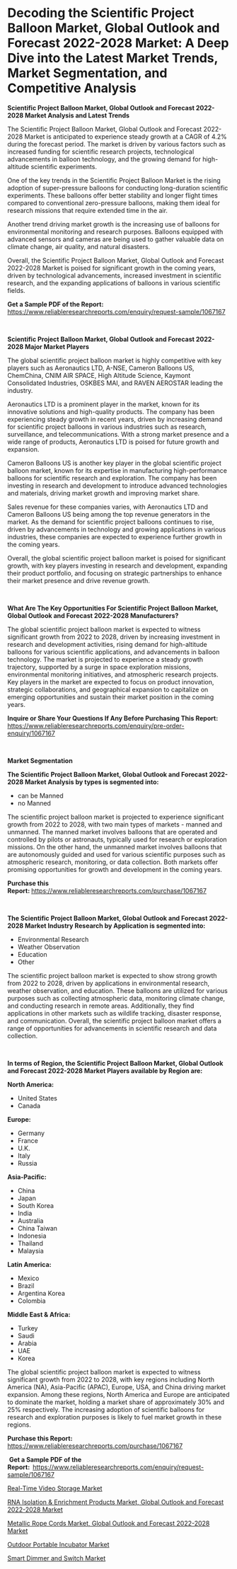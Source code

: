 <p><h1>Decoding the Scientific Project Balloon Market, Global Outlook and Forecast 2022-2028 Market: A Deep Dive into the Latest Market Trends, Market Segmentation, and Competitive Analysis</h1></p><p><strong>Scientific Project Balloon Market, Global Outlook and Forecast 2022-2028 Market Analysis and Latest Trends</strong></p>
<p><p>The Scientific Project Balloon Market, Global Outlook and Forecast 2022-2028 Market is anticipated to experience steady growth at a CAGR of 4.2% during the forecast period. The market is driven by various factors such as increased funding for scientific research projects, technological advancements in balloon technology, and the growing demand for high-altitude scientific experiments.</p><p>One of the key trends in the Scientific Project Balloon Market is the rising adoption of super-pressure balloons for conducting long-duration scientific experiments. These balloons offer better stability and longer flight times compared to conventional zero-pressure balloons, making them ideal for research missions that require extended time in the air.</p><p>Another trend driving market growth is the increasing use of balloons for environmental monitoring and research purposes. Balloons equipped with advanced sensors and cameras are being used to gather valuable data on climate change, air quality, and natural disasters.</p><p>Overall, the Scientific Project Balloon Market, Global Outlook and Forecast 2022-2028 Market is poised for significant growth in the coming years, driven by technological advancements, increased investment in scientific research, and the expanding applications of balloons in various scientific fields.</p></p>
<p><strong>Get a Sample PDF of the Report:&nbsp;</strong> <a href="https://www.reliableresearchreports.com/enquiry/request-sample/1067167">https://www.reliableresearchreports.com/enquiry/request-sample/1067167</a></p>
<p>&nbsp;</p>
<p><strong>Scientific Project Balloon Market, Global Outlook and Forecast 2022-2028 Major Market Players</strong></p>
<p><p>The global scientific project balloon market is highly competitive with key players such as Aeronautics LTD, A-NSE, Cameron Balloons US, ChemChina, CNIM AIR SPACE, High Altitude Science, Kaymont Consolidated Industries, OSKBES MAI, and RAVEN AEROSTAR leading the industry.</p><p>Aeronautics LTD is a prominent player in the market, known for its innovative solutions and high-quality products. The company has been experiencing steady growth in recent years, driven by increasing demand for scientific project balloons in various industries such as research, surveillance, and telecommunications. With a strong market presence and a wide range of products, Aeronautics LTD is poised for future growth and expansion.</p><p>Cameron Balloons US is another key player in the global scientific project balloon market, known for its expertise in manufacturing high-performance balloons for scientific research and exploration. The company has been investing in research and development to introduce advanced technologies and materials, driving market growth and improving market share.</p><p>Sales revenue for these companies varies, with Aeronautics LTD and Cameron Balloons US being among the top revenue generators in the market. As the demand for scientific project balloons continues to rise, driven by advancements in technology and growing applications in various industries, these companies are expected to experience further growth in the coming years.</p><p>Overall, the global scientific project balloon market is poised for significant growth, with key players investing in research and development, expanding their product portfolio, and focusing on strategic partnerships to enhance their market presence and drive revenue growth.</p></p>
<p>&nbsp;</p>
<p><strong>What Are The Key Opportunities For Scientific Project Balloon Market, Global Outlook and Forecast 2022-2028 Manufacturers?</strong></p>
<p><p>The global scientific project balloon market is expected to witness significant growth from 2022 to 2028, driven by increasing investment in research and development activities, rising demand for high-altitude balloons for various scientific applications, and advancements in balloon technology. The market is projected to experience a steady growth trajectory, supported by a surge in space exploration missions, environmental monitoring initiatives, and atmospheric research projects. Key players in the market are expected to focus on product innovation, strategic collaborations, and geographical expansion to capitalize on emerging opportunities and sustain their market position in the coming years.</p></p>
<p><strong>Inquire or Share Your Questions If Any Before Purchasing This Report:</strong> <a href="https://www.reliableresearchreports.com/enquiry/pre-order-enquiry/1067167">https://www.reliableresearchreports.com/enquiry/pre-order-enquiry/1067167</a></p>
<p>&nbsp;</p>
<p><strong>Market Segmentation</strong></p>
<p><strong>The Scientific Project Balloon Market, Global Outlook and Forecast 2022-2028 Market Analysis by types is segmented into:</strong></p>
<p><ul><li>can be Manned</li><li>no Manned</li></ul></p>
<p><p>The scientific project balloon market is projected to experience significant growth from 2022 to 2028, with two main types of markets - manned and unmanned. The manned market involves balloons that are operated and controlled by pilots or astronauts, typically used for research or exploration missions. On the other hand, the unmanned market involves balloons that are autonomously guided and used for various scientific purposes such as atmospheric research, monitoring, or data collection. Both markets offer promising opportunities for growth and development in the coming years.</p></p>
<p><strong>Purchase this Report:&nbsp;</strong><a href="https://www.reliableresearchreports.com/purchase/1067167">https://www.reliableresearchreports.com/purchase/1067167</a></p>
<p>&nbsp;</p>
<p><strong>The Scientific Project Balloon Market, Global Outlook and Forecast 2022-2028 Market Industry Research by Application is segmented into:</strong></p>
<p><ul><li>Environmental Research</li><li>Weather Observation</li><li>Education</li><li>Other</li></ul></p>
<p><p>The scientific project balloon market is expected to show strong growth from 2022 to 2028, driven by applications in environmental research, weather observation, and education. These balloons are utilized for various purposes such as collecting atmospheric data, monitoring climate change, and conducting research in remote areas. Additionally, they find applications in other markets such as wildlife tracking, disaster response, and communication. Overall, the scientific project balloon market offers a range of opportunities for advancements in scientific research and data collection.</p></p>
<p>&nbsp;</p>
<p><strong>In terms of Region, the Scientific Project Balloon Market, Global Outlook and Forecast 2022-2028 Market Players available by Region are:</strong></p>
<p>
    <p> <strong> North America: </strong>
        <ul>
            <li>United States</li>
            <li>Canada</li>
        </ul>
        </p> 
    <p> <strong> Europe: </strong>
        <ul>
            <li>Germany</li>
            <li>France</li>
            <li>U.K.</li>
            <li>Italy</li>
            <li>Russia</li>
        </ul>
        </p> 
    <p> <strong> Asia-Pacific: </strong>
        <ul>
            <li>China</li>
            <li>Japan</li>
            <li>South Korea</li>
            <li>India</li>
            <li>Australia</li>
            <li>China Taiwan</li>
            <li>Indonesia</li>
            <li>Thailand</li>
            <li>Malaysia</li>
        </ul>
        </p> 
    <p> <strong> Latin America: </strong>
        <ul>
            <li>Mexico</li>
            <li>Brazil</li>
            <li>Argentina Korea</li>
            <li>Colombia</li>
        </ul>
        </p> 
    <p> <strong> Middle East & Africa: </strong>
        <ul>
            <li>Turkey</li>
            <li>Saudi</li>
            <li>Arabia</li>
            <li>UAE</li>
            <li>Korea</li>
        </ul>
    </p>
    </p>
<p><p>The global scientific project balloon market is expected to witness significant growth from 2022 to 2028, with key regions including North America (NA), Asia-Pacific (APAC), Europe, USA, and China driving market expansion. Among these regions, North America and Europe are anticipated to dominate the market, holding a market share of approximately 30% and 25% respectively. The increasing adoption of scientific balloons for research and exploration purposes is likely to fuel market growth in these regions.</p></p>
<p><strong>Purchase this Report: </strong><a href="https://www.reliableresearchreports.com/purchase/1067167">https://www.reliableresearchreports.com/purchase/1067167</a></p>
<p>&nbsp;<strong>Get a Sample PDF of the Report:&nbsp;&nbsp;</strong><a href="https://www.reliableresearchreports.com/enquiry/request-sample/1067167">https://www.reliableresearchreports.com/enquiry/request-sample/1067167</a></p>
<p><strong></strong></p>
<p><p><a href="https://medium.com/@doylenader453/real-time-video-storage-market-comprehensive-assessment-by-type-application-and-geography-9c90f71e33f7">Real-Time Video Storage Market</a></p><p><a href="https://github.com/timeliteaut/Market-Research-Report-List-1/blob/main/rna-isolation-enrichment-products-market-global-outlook-and-forecast-2022-2028-market.md">RNA Isolation & Enrichment Products Market, Global Outlook and Forecast 2022-2028 Market</a></p><p><a href="https://github.com/pgtimber/Market-Research-Report-List-1/blob/main/metallic-rope-cords-market-global-outlook-and-forecast-2022-2028-market.md">Metallic Rope Cords Market, Global Outlook and Forecast 2022-2028 Market</a></p><p><a href="https://medium.com/@doriscampbell78/decoding-outdoor-portable-incubator-market-metrics-market-share-trends-and-growth-patterns-d3ecf3785609">Outdoor Portable Incubator Market</a></p><p><a href="https://medium.com/@doriscampbell78/smart-dimmer-and-switch-market-the-key-to-successful-business-strategy-forecast-till-2031-7217c5c27f44">Smart Dimmer and Switch Market</a></p></p>